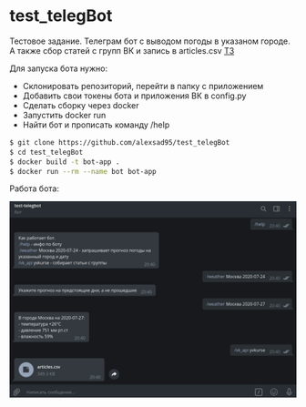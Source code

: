# test_telegBot

Тестовое задание. Телеграм бот с выводом погоды в указаном городе. А также сбор статей с групп ВК и запись в articles.csv [ТЗ](https://github.com/alexsad95/test_telegBot/blob/master/files/ТЗ.pdf)

Для запуска бота нужно:
 - Склонировать репозиторий, перейти в папку с приложением
 - Добавить свои токены бота и приложения ВК в config.py 
 - Сделать сборку через docker
 - Запустить docker run
 - Найти бот и прописать команду /help

```sh
$ git clone https://github.com/alexsad95/test_telegBot
$ cd test_telegBot
$ docker build -t bot-app .
$ docker run --rm --name bot bot-app
```

Работа бота: 

![](https://github.com/alexsad95/test_telegBot/blob/master/files/bot_work.png)
